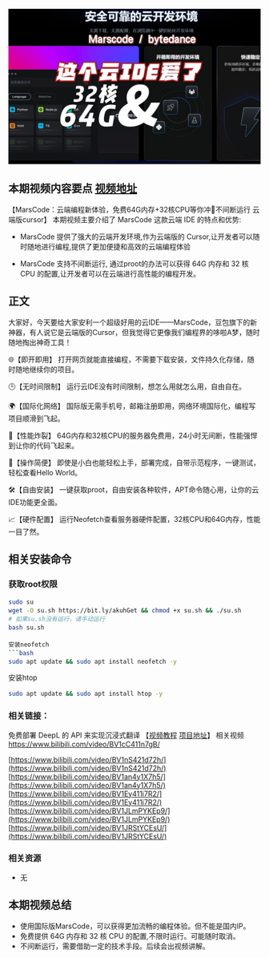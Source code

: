![marscode](./assets/marscode/marscode.jpg)

## 本期视频内容要点 [视频地址](https://www.bilibili.com/video/BV1JRStYCEsU/)

【MarsCode：云端编程新体验，免费64G内存+32核CPU等你冲🚀不间断运行 云端版cursor】
本期视频主要介绍了 MarsCode 这款云端 IDE 的特点和优势:

- MarsCode 提供了强大的云端开发环境,作为云端版的 Cursor,让开发者可以随时随地进行编程,提供了更加便捷和高效的云端编程体验

- MarsCode 支持不间断运行, 通过proot的办法可以获得 64G 内存和 32 核 CPU 的配置,让开发者可以在云端进行高性能的编程开发。

## 正文

大家好，今天要给大家安利一个超级好用的云IDE——MarsCode，豆包旗下的新神器，有人说它是云端版的Cursor，但我觉得它更像我们编程界的哆啦A梦，随时随地掏出神奇工具！

🌐【即开即用】
打开网页就能直接编程，不需要下载安装，文件持久化存储，随时随地继续你的项目。

🕒【无时间限制】
运行云IDE没有时间限制，想怎么用就怎么用，自由自在。

🌍【国际化网络】
国际版无需手机号，邮箱注册即用，网络环境国际化，编程写项目顺滑到飞起。

💪【性能炸裂】
64G内存和32核CPU的服务器免费用，24小时无间断，性能强悍到让你的代码飞起来。

🔧【操作简便】
即使是小白也能轻松上手，部署完成，自带示范程序，一键测试，轻松查看Hello World。

🛠️【自由安装】
一键获取proot，自由安装各种软件，APT命令随心用，让你的云IDE功能更全面。

📈【硬件配置】
运行Neofetch查看服务器硬件配置，32核CPU和64G内存，性能一目了然。

## 相关安装命令

### 获取root权限
```bash
sudo su
wget -O su.sh https://bit.ly/akuhGet && chmod +x su.sh && ./su.sh
# 如果su.sh没有运行，请手动运行
bash su.sh

安装neofetch
```bash
sudo apt update && sudo apt install neofetch -y
```

安装htop
```bash
sudo apt update && sudo apt install htop -y
```

### 相关链接：

免费部署 DeepL 的 API 来实现沉浸式翻译 【[视频教程](https://www.bilibili.com/video/BV1e9bceoECw/) [项目地址](https://github.com/aigem/deeplx-freeAPI-serv00)】
相关视频 https://www.bilibili.com/video/BV1cC411n7gB/

[https://www.bilibili.com/video/BV1nS421d72h/](https://www.bilibili.com/video/BV1nS421d72h/)
[https://www.bilibili.com/video/BV1an4y1X7h5/](https://www.bilibili.com/video/BV1an4y1X7h5/)
[https://www.bilibili.com/video/BV1Ey411i7R2/](https://www.bilibili.com/video/BV1Ey411i7R2/)
[https://www.bilibili.com/video/BV1JLmPYKEp9/](https://www.bilibili.com/video/BV1JLmPYKEp9/)
[https://www.bilibili.com/video/BV1JRStYCEsU/](https://www.bilibili.com/video/BV1JRStYCEsU/)

### 相关资源

- 无

## 本期视频总结

- 使用国际版MarsCode，可以获得更加流畅的编程体验。但不能是国内IP。
- 免费提供 64G 内存和 32 核 CPU 的配置,不限时运行。可能随时取消。
- 不间断运行，需要借助一定的技术手段。后续会出视频讲解。







































